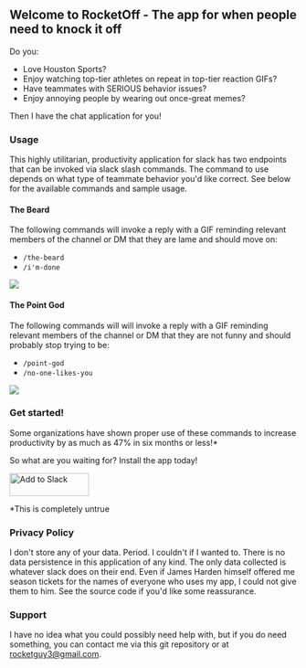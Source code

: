 ## Welcome to RocketOff - The app for when people need to knock it off
Do you:
- Love Houston Sports?
- Enjoy watching top-tier athletes on repeat in top-tier reaction GIFs?
- Have teammates with SERIOUS behavior issues?
- Enjoy annoying people by wearing out once-great memes?

Then I have the chat application for you!

### Usage
This highly utilitarian, productivity application for slack has two endpoints that can be invoked via slack slash commands. The command to use depends on what type of teammate behavior you'd like correct. See below for the available commands and sample usage.

#### The Beard
The following commands will invoke a reply with a GIF reminding relevant members of the channel or DM that they are lame and should move on:
- `/the-beard`
- `/i'm-done`

![](https://i.imgur.com/fksL6ee.gif)


#### The Point God
The following commands will will invoke a reply with a GIF reminding relevant members of the channel or DM that they are not funny and should probably stop trying to be:
- `/point-god`
- `/no-one-likes-you`

![](https://i.imgur.com/EeLpHJr.gif)

### Get started!
Some organizations have shown proper use of these commands to increase productivity by as much as 47% in six months or less!*

So what are you waiting for? Install the app today!

<a href="https://slack.com/oauth/v2/authorize?client_id=292540839159.944358440549&scope=chat:write,commands"><img alt="Add to Slack" height="40" width="139" src="https://platform.slack-edge.com/img/add_to_slack.png" srcset="https://platform.slack-edge.com/img/add_to_slack.png 1x, https://platform.slack-edge.com/img/add_to_slack@2x.png 2x"></a>

\*This is completely untrue

### Privacy Policy
I don't store any of your data. Period. I couldn't if I wanted to. There is no data persistence in this application of any kind. The only data collected is whatever slack does on their end. Even if James Harden himself offered me season tickets for the names of everyone who uses my app, I could not give them to him. See the source code if you'd like some reassurance.

### Support
I have no idea what you could possibly need help with, but if you do need something, you can contact me via this git repository or at rocketguy3@gmail.com.
